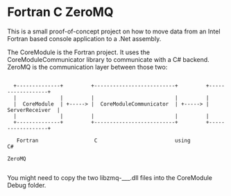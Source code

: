 Fortran C ZeroMQ
================

This is a small proof-of-concept project on how to move data from an Intel Fortran based console application to a .Net assembly.

The CoreModule is the Fortran project. It uses the CoreModuleCommunicator library to communicate with a C# backend. ZeroMQ is the communication layer between those two:

                                                                                          
      +--------------+         +--------------------------+         +------------------+  
      |              |         |                          |         |                  |  
      |  CoreModule  | +-----> |  CoreModuleCommunicator  | +-----> |  ServerReceiver  |  
      |              |         |                          |         |                  |  
      +--------------+         +--------------------------+         +------------------+  
                                                                                          
       Fortran                  C                         using      C#                   
                                                         ZeroMQ                           
                                                                                          


You might need to copy the two libzmq-___.dll files into the CoreModule Debug folder.